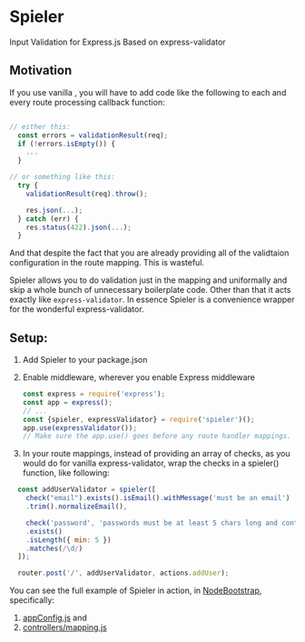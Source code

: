 # Spieler

Input Validation for Express.js Based on express-validator

## Motivation

If you use vanilla [](express-validator), you will have to add code
like the following to each and every route processing callback function:

```Javascript

// either this:
  const errors = validationResult(req);
  if (!errors.isEmpty()) {
    ...
  }

// or something like this:
  try {
    validationResult(req).throw();

    res.json(...);
  } catch (err) {
    res.status(422).json(...);
  }
```

And that despite the fact that you are already providing all of the
validtaion configuration in the route mapping. This is wasteful.

Spieler allows you to do validation just in the mapping and uniformally
and skip a whole bunch of unnecessary boilerplate code. Other than that
it acts exactly like `express-validator`. In essence Spieler is a convenience
wrapper for the wonderful express-validator.

## Setup:

1. Add Spieler to your package.json
2. Enable middleware, wherever you enable Express middleware

   ```Javascript
   const express = require('express');
   const app = express();
   // ...
   const {spieler, expressValidator} = require('spieler')();
   app.use(expressValidator());
   // Make sure the app.use() goes before any route handler mappings.
   ```

3. In your route mappings, instead of providing an array of checks, as
   you would do for vanilla express-validator, wrap the checks in
  a spieler() function, like following:

  ```javascript
    const addUserValidator = spieler([
      check("email").exists().isEmail().withMessage('must be an email')
      .trim().normalizeEmail(),

      check('password', 'passwords must be at least 5 chars long and contain one number')
      .exists()
      .isLength({ min: 5 })
      .matches(/\d/)
    ]);

    router.post('/', addUserValidator, actions.addUser);
  ```

You can see the full example of Spieler in action, in [NodeBootstrap](https://github.com/inadarei/nodebootstrap), specifically:

1. [appConfig.js](https://github.com/inadarei/nodebootstrap-microservice/blob/master/appConfig.js) and
2. [controllers/mapping.js](https://github.com/inadarei/nodebootstrap-microservice/blob/master/lib/users/controllers/mappings.js)
